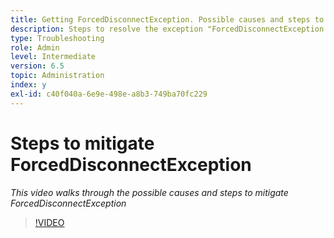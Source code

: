 ```yaml
---
title: Getting ForcedDisconnectException. Possible causes and steps to mitigate the problem.
description: Steps to resolve the exception "ForcedDisconnectException - This member has been forced out of the distributed system".
type: Troubleshooting
role: Admin
level: Intermediate
version: 6.5
topic: Administration
index: y
exl-id: c40f040a-6e9e-498e-a8b3-749ba70fc229
---
```

# Steps to mitigate ForcedDisconnectException

*This video walks through the possible causes and steps to mitigate ForcedDisconnectException*

>[!VIDEO](https://video.tv.adobe.com/v/335483?quality=9&learn=on)
